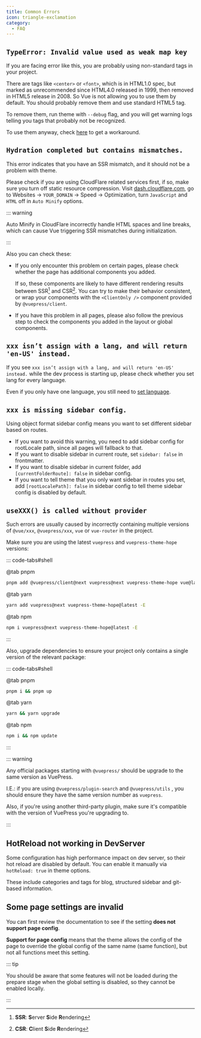 ```yaml
---
title: Common Errors
icon: triangle-exclamation
category:
  - FAQ
---
```


## `TypeError: Invalid value used as weak map key`

If you are facing error like this, you are probably using non-standard tags in your project.

There are tags like `<center>` or `<font>`, which is in HTML1.0 spec, but marked as unrecommended since HTML4.0 released in 1999, then removed in HTML5 release in 2008. So Vue is not allowing you to use them by default. You should probably remove them and use standard HTML5 tag.

To remove them, run theme with `--debug` flag, and you will get warning logs telling you tags that probably not be recognized.

To use them anyway, check [here](https://v2.vuepress.vuejs.org/guide/markdown.html#non-standard-html-tags) to get a workaround.

## `Hydration completed but contains mismatches.`

This error indicates that you have an SSR mismatch, and it should not be a problem with theme.

Please check if you are using CloudFlare related services first, if so, make sure you turn off static resource compression. Visit [dash.cloudflare.com](https://dash.cloudflare.com), go to Websites → `YOUR_DOMAIN` → Speed → Optimization, turn `JavaScript` and `HTML` off in `Auto Minify` options.

::: warning

Auto Minify in CloudFlare incorrectly handle HTML spaces and line breaks, which can cause Vue triggering SSR mismatches during initialization.

:::

Also you can check these:

- If you only encounter this problem on certain pages, please check whether the page has additional components you added.

  If so, these components are likely to have different rendering results between SSR[^ssr] and CSR[^csr]. You can try to make their behavior consistent, or wrap your components with the `<ClientOnly />` component provided by `@vuepress/client`.

[^ssr]: **SSR**: **S**erver **S**ide **R**endering
[^csr]: **CSR**: **C**lient **S**ide **R**endering

- If you have this problem in all pages, please also follow the previous step to check the components you added in the layout or global components.

## `xxx isn’t assign with a lang, and will return 'en-US' instead.`

If you see `xxx isn’t assign with a lang, and will return 'en-US' instead.` while the dev process is starting up, please check whether you set lang for every language.

Even if you only have one language, you still need to [set language](../config/i18n.md#setting-language).

## `xxx is missing sidebar config.`

Using object format sidebar config means you want to set different sidebar based on routes.

- If you want to avoid this warning, you need to add sidebar config for rootLocale path, since all pages will fallback to that.
- If you want to disable sidebar in current route, set `sidebar: false` in frontmatter.
- If you want to disable sidebar in current folder, add `[currentFolderRoute]: false` in sidebar config.
- If you want to tell theme that you only want sidebar in routes you set, add `[rootLocalePath]: false` in sidebar config to tell theme sidebar config is disabled by default.

## `useXXX() is called without provider`

Such errors are usually caused by incorrectly containing multiple versions of `@vue/xxx`, `@vuepress/xxx`, `vue` or `vue-router` in the project.

Make sure you are using the latest `vuepress` and `vuepress-theme-hope` versions:

::: code-tabs#shell

@tab pnpm

```bash
pnpm add @vuepress/client@next vuepress@next vuepress-theme-hope vue@latest -E
```

@tab yarn

```bash
yarn add vuepress@next vuepress-theme-hope@latest -E
```

@tab npm

```bash
npm i vuepress@next vuepress-theme-hope@latest -E
```

:::

Also, upgrade dependencies to ensure your project only contains a single version of the relevant package:

::: code-tabs#shell

@tab pnpm

```bash
pnpm i && pnpm up
```

@tab yarn

```bash
yarn && yarn upgrade
```

@tab npm

```bash
npm i && npm update
```

:::

::: warning

Any official packages starting with `@vuepress/` should be upgrade to the same version as VuePress.

I.E.: if you are using `@vuepress/plugin-search` and `@vuepress/utils` , you should ensure they have the same version number as `vuepress`.

Also, if you're using another third-party plugin, make sure it's compatible with the version of VuePress you're upgrading to.

:::

## HotReload not working in DevServer

Some configuration has high performance impact on dev server, so their hot reload are disabled by default. You can enable it manually via `hotReload: true` in theme options.

These include categories and tags for blog, structured sidebar and git-based information.

## Some page settings are invalid

You can first review the documentation to see if the setting **does not support page config**.

**Support for page config** means that the theme allows the config of the page to override the global config of the same name (same function), but not all functions meet this setting.

::: tip

You should be aware that some features will not be loaded during the prepare stage when the global setting is disabled, so they cannot be enabled locally.

:::
